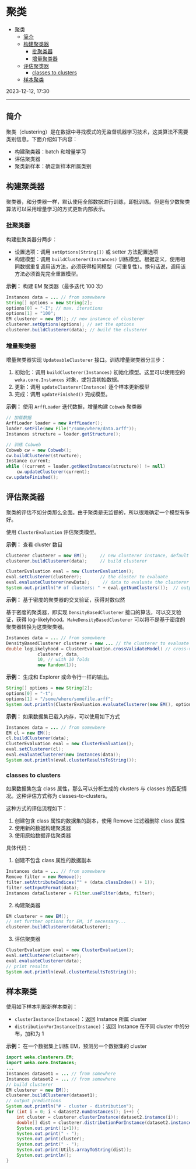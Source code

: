 # 聚类

- [聚类](#聚类)
  - [简介](#简介)
  - [构建聚类器](#构建聚类器)
    - [批聚类器](#批聚类器)
    - [增量聚类器](#增量聚类器)
  - [评估聚类器](#评估聚类器)
    - [classes to clusters](#classes-to-clusters)
  - [样本聚类](#样本聚类)

2023-12-12, 17:30
****

## 简介

聚类（clustering）是在数据中寻找模式的无监督机器学习技术，这类算法不需要类别信息。下面介绍如下内容：

- 构建聚类器：batch 和增量学习
- 评估聚类器
- 聚类新样本：确定新样本所属类别

## 构建聚类器

聚类器，和分类器一样，默认使用全部数据进行训练，即批训练。但是有少数聚类算法可以采用增量学习的方式更新内部表示。

### 批聚类器

构建批聚类器分两步：

- 设置选项：调用 `setOptions(String[])` 或 setter 方法配置选项
- 构建模型：调用 `buildClusterer(Instances)` 训练模型。根据定义，使用相同数据重复调用该方法，必须获得相同模型（可重复性）。换句话说，调用该方法必须首先完全重置模型。

**示例：** 构建 EM 聚类器（最多迭代 100 次）

```java
Instances data = ... // from somewhere
String[] options = new String[2];
options[0] = "-I"; // max. iterations
options[1] = "100";
EM clusterer = new EM(); // new instance of clusterer
clusterer.setOptions(options); // set the options
clusterer.buildClusterer(data); // build the clusterer
```

### 增量聚类器

增量聚类器实现 `UpdateableClusterer` 接口。训练增量聚类器分三步：

1. 初始化：调用 `buildClusterer(Instances)` 初始化模型。这里可以使用空的 `weka.core.Instances` 对象，或包含初始数据。
2. 更新：调用 `updateClusterer(Instance)` 逐个样本更新模型
3. 完成：调用 `updateFinished()` 完成模型。

**示例：** 使用 `ArffLoader` 迭代数据，增量构建 `Cobweb` 聚类器

```java
// 加载数据
ArffLoader loader = new ArffLoader();
loader.setFile(new File("/some/where/data.arff"));
Instances structure = loader.getStructure();

// 训练 Cobweb
Cobweb cw = new Cobweb();
cw.buildClusterer(structure);
Instance current;
while ((current = loader.getNextInstance(structure)) != null)
    cw.updateClusterer(current);
cw.updateFinished();
```

## 评估聚类器

聚类的评估不如分类那么全面。由于聚类是无监督的，所以很难确定一个模型有多好。

使用 `ClusterEvaluation` 评估聚类模型。

**示例：** 查看 cluster 数目

```java
Clusterer clusterer = new EM();     // new clusterer instance, default options
clusterer.buildClusterer(data);     // build clusterer

ClusterEvaluation eval = new ClusterEvaluation();
eval.setClusterer(clusterer);       // the cluster to evaluate
eval.evaluateClusterer(newData);     // data to evaluate the clusterer on
System.out.println("# of clusters: " + eval.getNumClusters());  // output # of clusters
```

**示例：** 基于密度的聚类器的交叉验证，获得对数似然

基于密度的聚类器，即实现 `DensityBasedClusterer` 接口的算法，可以交叉验证，获得 log-likelyhood。`MakeDensityBasedClusterer` 可以将不是基于密度的聚类器转换为这类聚类器。

```java
Instances data = ... // from somewhere
DensityBasedClusterer clusterer = new ... // the clusterer to evaluate
double logLikelyhood = ClusterEvaluation.crossValidateModel( // cross-validate
            clusterer, data, 
            10, // with 10 folds
            new Random(1));
```

**示例：** 生成和 Explorer 或命令行一样的输出。

```java
String[] options = new String[2];
options[0] = "-t";
options[1] = "/some/where/somefile.arff";
System.out.println(ClusterEvaluation.evaluateClusterer(new EM(), options));
```

**示例：** 如果数据集已载入内存，可以使用如下方式

```java
Instances data = ... // from somewhere
EM cl = new EM();
cl.buildClusterer(data);
ClusterEvaluation eval = new ClusterEvaluation();
eval.setClusterer(cl);
eval.evaluateClusterer(new Instances(data));
System.out.println(eval.clusterResultsToString());
```

### classes to clusters

如果数据集包含 class 属性，那么可以分析生成的 clusters 与 classes 的匹配情况。这种评估方式称为 classes-to-clusters。

这种方式的评估流程如下：

1. 创建包含 class 属性的数据集的副本，使用 Remove 过滤器删除 class 属性
2. 使用新的数据构建聚类器
3. 使用原始数据评估聚类器

具体代码：

1. 创建不包含 class 属性的数据副本

```java
Instances data = ... // from somewhere
Remove filter = new Remove();
filter.setAttributeIndices("" + (data.classIndex() + 1));
filter.setInputFormat(data);
Instances dataClusterer = Filter.useFilter(data, filter);
```

2. 构建聚类器

```java
EM clusterer = new EM();
// set further options for EM, if necessary...
clusterer.buildClusterer(dataClusterer);
```

3. 评估聚类器

```java
ClusterEvaluation eval = new ClusterEvaluation();
eval.setClusterer(clusterer);
eval.evaluateClusterer(data);
// print results
System.out.println(eval.clusterResultsToString());
```

## 样本聚类

使用如下样本判断新样本类别：

- `clusterInstance(Instance)`：返回 Instance 所属 cluster
- `distributionForInstance(Instance)`：返回 Instance 在不同 cluster 中的分布，加和为 1

**示例：** 在一个数据集上训练 EM，预测另一个数据集的 cluster

```java
import weka.clusterers.EM;
import weka.core.Instances;
...
Instances dataset1 = ... // from somewhere
Instances dataset2 = ... // from somewhere
// build clusterer
EM clusterer = new EM();
clusterer.buildClusterer(dataset1);
// output predictions
System.out.println("# - cluster - distribution");
for (int i = 0; i < dataset2.numInstances(); i++) {
    int cluster = clusterer.clusterInstance(dataset2.instance(i));
    double[] dist = clusterer.distributionForInstance(dataset2.instance(i));
    System.out.print((i+1));
    System.out.print(" - ");
    System.out.print(cluster);
    System.out.print(" - ");
    System.out.print(Utils.arrayToString(dist));
    System.out.println();
}
```
